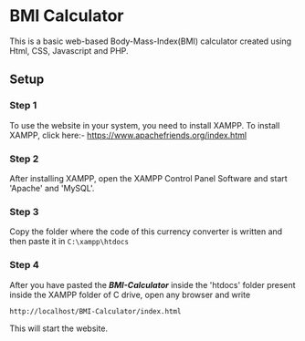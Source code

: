 # BMI Calculator

This is a basic web-based Body-Mass-Index(BMI) calculator created using Html, CSS, Javascript and PHP. 

## Setup
### Step 1
To use the website in your system, you need to install XAMPP. To install XAMPP, click here:- https://www.apachefriends.org/index.html
### Step 2
After installing XAMPP, open the XAMPP Control Panel Software and start 'Apache' and 'MySQL'.
### Step 3
Copy the folder where the code of this currency converter is written and then paste it in `C:\xampp\htdocs`
### Step 4
After you have pasted the ***BMI-Calculator*** inside the 'htdocs' folder present inside the XAMPP folder of C drive, open any browser and write 
```
http://localhost/BMI-Calculator/index.html
```
This will start the website.



